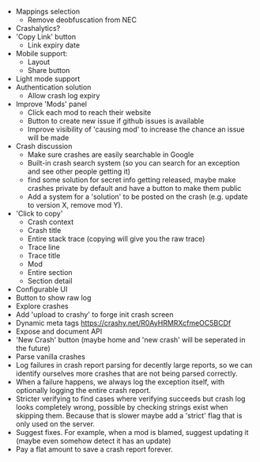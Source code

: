 - Mappings selection
  - Remove deobfuscation from NEC
- Crashalytics?
- 'Copy Link' button
  - Link expiry date
- Mobile support: 
  - Layout
  - Share button
- Light mode support
- Authentication solution
  - Allow crash log expiry
- Improve 'Mods' panel
  - Click each mod to reach their website
  - Button to create new issue if github issues is available
  - Improve visibility of 'causing mod' to increase the chance an issue will be made
- Crash discussion
  - Make sure crashes are easily searchable in Google
  - Built-in crash search system (so you can search for an exception and see other people getting it)
  - find some solution for secret info getting released, maybe make crashes private by default and have a button to make them public
  - Add a system for a 'solution' to be posted on the crash (e.g. update to version X, remove mod Y).
- 'Click to copy'
  - Crash context
  - Crash title
  - Entire stack trace (copying will give you the raw trace)
  - Trace line
  - Trace title
  - Mod
  - Entire section
  - Section detail
- Configurable UI
- Button to show raw log
- Explore crashes
- Add 'upload to crashy' to forge init crash screen
- Dynamic meta tags https://crashy.net/R0AyHRMRXcfmeOC5BCDf
- Expose and document API
- 'New Crash' button (maybe home and 'new crash' will be seperated in the future)
- Parse vanilla crashes
- Log failures in crash report parsing for decently large reports, so we can identify ourselves more crashes that are not being parsed correctly. 
- When a failure happens, we always log the exception itself, with optionally logging the entire crash report. 
- Stricter verifying to find cases where verifying succeeds but crash log looks completely wrong, 
possible by checking strings exist when skipping them. Because that is slower maybe add a 'strict' flag that is only used on the server.
- Suggest fixes. For example, when a mod is blamed, suggest updating it (maybe even somehow detect it has an update)
- Pay a flat amount to save a crash report forever. 